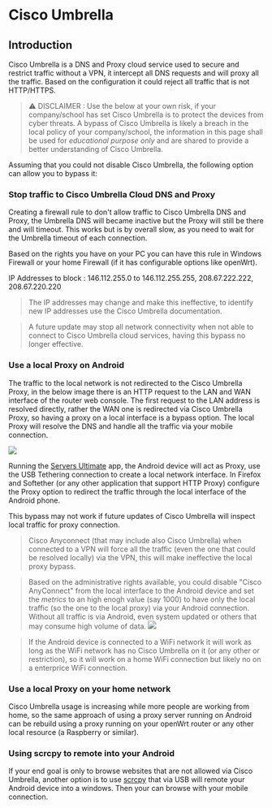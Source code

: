 # Cisco Umbrella

## Introduction

Cisco Umbrella is a DNS and Proxy cloud service used to secure and restrict traffic without a VPN, it intercept all DNS requests and will proxy all the traffic. Based on the configuration it could reject all traffic that is not HTTP/HTTPS.

> :warning: DISCLAIMER : Use the below at your own risk, if your company/school has set Cisco Umbrella is to protect the devices from cyber threats. A bypass of Cisco Umbrella is likely a breach in the local policy of your company/school, the information in this page shall be used for *educational purpose only* and are shared to provide a better understanding of Cisco Umbrella.

Assuming that you could not disable Cisco Umbrella, the following option can allow you to bypass it:

### Stop traffic to Cisco Umbrella Cloud DNS and Proxy

Creating a firewall rule to don't allow traffic to Cisco Umbrella DNS and Proxy, the Umbrella DNS will became inactive but the Proxy will still be there and will timeout. This works but is by overall slow, as you need to wait for the Umbrella timeout of each connection.

Based on the rights you have on your PC you can have this rule in Windows Firewall or your home Firewall (if it has configurable options like openWrt).

IP Addresses to block : 146.112.255.0 to 146.112.255.255, 208.67.222.222, 208.67.220.220

> The IP addresses may change and make this ineffective, to identify new IP addresses use the Cisco Umbrella documentation.

> A future update may stop all network connectivity when not able to connect to Cisco Umbrella cloud services, having this bypass no longer effective.

### Use a local Proxy on Android

The traffic to the local network is not redirected to the Cisco Umbrella Proxy, in the below image there is an HTTP request to the LAN and WAN interface of the router web console. The first request to the LAN address is resolved directly, rather the WAN one is redirected via Cisco Umbrella Proxy, so having a proxy on a local interface is a bypass option. The local Proxy will resolve the DNS and handle all the traffic via your mobile connection.

![](https://raw.githubusercontent.com/plinioseniore/cisco-umbrella-bypass/main/img/http_to_router_lan_wan_interface.png)

Running the [Servers Ultimate](https://www.google.com/search?client=firefox-b-d&q=servers+ultimate) app, the Android device will act as Proxy, use the USB Tethering connection to create a local network interface. In Firefox and Softether (or any other application that support HTTP Proxy) configure the Proxy option to redirect the traffic through the local interface of the Android phone.

This bypass may not work if future updates of Cisco Umbrella will inspect local traffic for proxy connection.

> Cisco Anyconnect (that may include also Cisco Umbrella) when connected to a VPN will force all the traffic (even the one that could be resolved locally) via the VPN, this will make ineffective the local proxy bypass.

> Based on the administrative rights available, you could disable "Cisco AnyConnect" from the local interface to the Android device and set the *metrics* to an high enogh value (say 1000) to have only the local traffic (so the one to the local proxy) via your Android connection. Without all traffic is via Android, even system updated or others that may consume high volume of data.
> ![](https://raw.githubusercontent.com/plinioseniore/cisco-umbrella-bypass/main/img/tethering_interface_settings.PNG)

> If the Android device is connected to a WiFi network it will work as long as the WiFi network has no Cisco Umbrella on it (or any other or restriction), so it will work on a home WiFi connection but likely no on a enterprice WiFi connection.

### Use a local Proxy on your home network

Cisco Umbrella usage is increasing while more people are working from home, so the same approach of using a proxy server running on Android can be rebuild using a proxy running on your openWrt router or any other local resource (a Raspberry or similar).

### Using scrcpy to remote into your Android

If your end goal is only to browse websites that are not allowed via Cisco Umbrella, another option is to use [scrcpy](https://github.com/Genymobile/scrcpy) that via USB will remote your Android device into a windows. Then your can browse with your mobile connection.
